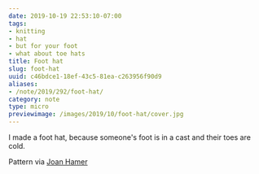 ```yaml
---
date: 2019-10-19 22:53:10-07:00
tags:
- knitting
- hat
- but for your foot
- what about toe hats
title: Foot hat
slug: foot-hat
uuid: c46bdce1-18ef-43c5-81ea-c263956f90d9
aliases:
- /note/2019/292/foot-hat/
category: note
type: micro
previewimage: /images/2019/10/foot-hat/cover.jpg
---
```

I made a foot hat, because someone's foot is in a cast and their toes are cold.

Pattern via [Joan Hamer](https://web.archive.org/web/20090222140829/http://www.fibergypsy.com/pmkn/toecover.html)